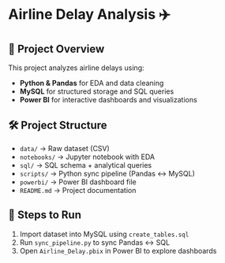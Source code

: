# Airline Delay Analysis ✈️

## 📌 Project Overview
This project analyzes airline delays using:
- **Python & Pandas** for EDA and data cleaning
- **MySQL** for structured storage and SQL queries
- **Power BI** for interactive dashboards and visualizations

## 🛠 Project Structure
- `data/` → Raw dataset (CSV)
- `notebooks/` → Jupyter notebook with EDA
- `sql/` → SQL schema + analytical queries
- `scripts/` → Python sync pipeline (Pandas ↔ MySQL)
- `powerbi/` → Power BI dashboard file
- `README.md` → Project documentation

## 🔗 Steps to Run
1. Import dataset into MySQL using `create_tables.sql`
2. Run `sync_pipeline.py` to sync Pandas ↔ SQL
3. Open `Airline_Delay.pbix` in Power BI to explore dashboards
